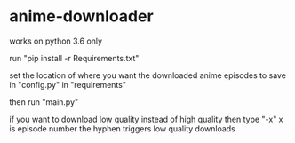 # anime-downloader
works on python 3.6 only

run "pip install -r Requirements.txt"

set the location of where you want the downloaded anime episodes to save in "config.py" in "requirements" 

then run "main.py"

if you want to download low quality instead of high quality 
then type "-x"  x is episode number the hyphen triggers low 
quality downloads
